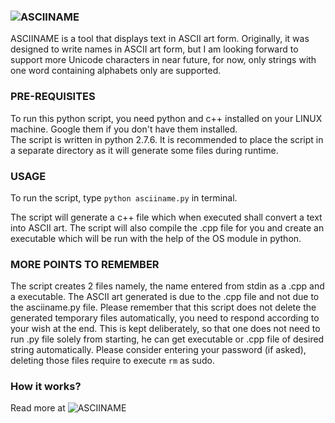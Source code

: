 ### ![ASCIINAME](http://piyushdeshmukh.github.io/ASCIINAME/)
ASCIINAME is a tool that displays text in ASCII art form. Originally, it was designed to write names in ASCII art form, but I am looking forward to support more Unicode characters in near future, for now, only strings with one word containing alphabets only are supported.

### PRE-REQUISITES
To run this python script, you need python and c++ installed on your LINUX machine. Google them if you don't have them installed.   
The script is written in python 2.7.6. It is recommended to place the script in a separate directory as it will generate some files during runtime.   

### USAGE
To run the script, type `python asciiname.py` in terminal.    

The script will generate a c++ file which when executed shall convert a text into ASCII art. The script will also compile the .cpp file for you and create an executable which will be run with the help of the OS module in python.

### MORE POINTS TO REMEMBER
The script creates 2 files namely, the name entered from stdin as a .cpp and a executable. The ASCII art generated is due to the .cpp file and not due to the asciiname.py file. Please remember that this  script does not delete the generated temporary files automatically, you need to respond according to your wish at the end.
This is kept deliberately, so that one does not need to run .py file solely from starting, he can get executable or .cpp file of desired string automatically. Please consider entering your password (if asked), deleting those files require to execute `rm` as sudo.

### How it works?
Read more at ![ASCIINAME](http://piyushdeshmukh.github.io/ASCIINAME/)
